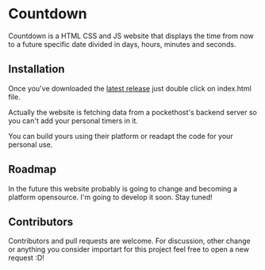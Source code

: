 # Countdown

Countdown is a HTML CSS and JS website that displays the time from now to a future specific date divided in days, hours, minutes and seconds. 

## Installation

Once you've downloaded the <a href = "https://github.com/caoschr1/countdown/releases/">latest release</a> just double click on index.html file. 

Actually the website is fetching data from a pockethost's backend server so you can't add your personal timers in it. 

You can build yours using their platform or readapt the code for your personal use. 

## Roadmap

In the future this website probably is going to change and becoming a platform opensource. I'm going to develop it soon. Stay tuned!

## Contributors

Contributors and pull requests are welcome. For discussion, other change or anything you consider importart for this project feel free to open a new request :D!